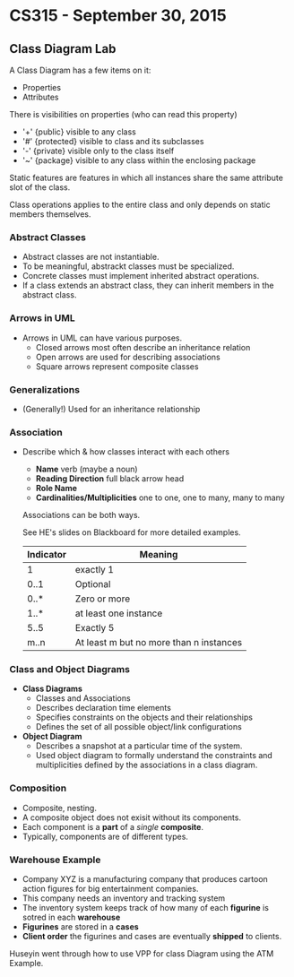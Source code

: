 # CS315 - September 30, 2015
## Class Diagram Lab


A Class Diagram has a few items on it:

* Properties
* Attributes

There is visibilities on properties (who can read this property)

+ '+' {public}  visible to any class
+ '#' {protected} visible to class and its subclasses
+ '-' {private} visible only to the class itself
+ '~' {package} visible to any class within the enclosing package

Static features are features in which all instances share the same attribute slot of the class.

Class operations applies to the entire class and only depends on static members themselves.

### Abstract Classes
 
* Abstract classes are not instantiable.
* To be meaningful, abstrackt classes must be specialized. 
* Concrete classes must implement inherited abstract operations.
* If a class extends an abstract class, they can inherit members in the abstract class.

### Arrows in UML

* Arrows in UML can have various purposes.
	* Closed arrows most often describe an inheritance relation
	* Open arrows are used for describing associations
	* Square arrows represent composite classes
	
### Generalizations

* (Generally!) Used for an inheritance relationship

### Association
* Describe which & how classes interact with each others
	* **Name** verb (maybe a noun)
	* **Reading Direction** full black arrow head
	* **Role Name**
	* **Cardinalities/Multiplicities** one to one, one to many, many to many

	Associations can be both ways.

	See HE's slides on Blackboard for more detailed examples.
	
	|Indicator|Meaning|
	|---------|-------|
	|1			| exactly 1|
	|0..1		| Optional|
	|0..*		| Zero or more|
	|1..*		|at least one instance|
	|5..5		| Exactly 5|
	|m..n		| At least m but no more than n instances|
	
	
### Class and Object Diagrams

* **Class Diagrams**
	* Classes and Associations
	* Describes declaration time elements
	* Specifies constraints on the objects and their relationships
	* Defines the set of all possible object/link configurations
* **Object Diagram**
	* Describes a snapshot at a particular time of the system.
	* Used object diagram to formally understand the constraints and multiplicities defined by the associations in a class diagram.

### Composition
* Composite, nesting.
* A composite object does not exisit without its components.
* Each component is a **part** of a _single_ **composite**.
* Typically, components are of different types.

### Warehouse Example
* Company XYZ is a manufacturing company that produces cartoon action figures for big entertainment companies.
* This company needs an inventory and tracking system
* The inventory system keeps track of how many of each **figurine** is sotred in each **warehouse**
* **Figurines** are stored in a **cases**
* **Client order** the figurines and cases are eventually **shipped** to clients.

Huseyin went through how to use VPP for class Diagram using the ATM Example.

